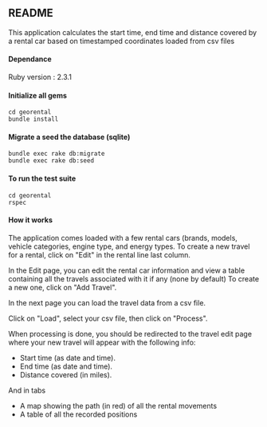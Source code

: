 ## README

This application calculates the start time, end time and distance covered by a rental car 
based on timestamped coordinates loaded from csv files

#### Dependance

Ruby version : 2.3.1

#### Initialize all gems

```
cd georental
bundle install
```

#### Migrate a seed the database (sqlite)

```
bundle exec rake db:migrate
bundle exec rake db:seed
```

#### To run the test suite

```
cd georental
rspec
```

#### How it works

The application comes loaded with a few rental cars (brands, models, vehicle categories, engine type, and energy types.
To create a new travel for a rental, click on "Edit" in the rental line last column.
 
In the Edit page, you can edit the rental car information and view a table
containing all the travels associated with it if any (none by default)
To create a new one, click on "Add Travel".

In the next page you can load the travel data from a csv file.

Click on "Load", select your csv file, then click on "Process".

When processing is done, you should be redirected to the travel edit page 
where your new travel will appear with the following info:

* Start time (as date and time).
* End time (as date and time).
* Distance covered (in miles).

And in tabs

* A map showing the path (in red) of all the rental movements
* A table of all the recorded positions

